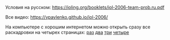 Условия на русском:
https://ioling.org/booklets/iol-2006-team-prob.ru.pdf

Все видео:
https://vpavlenko.github.io/iol-2006/

На компьютере с хорошим интернетом можно открыть сразу все раскадровки на четырех страницах: [раз](https://vpavlenko.github.io/iol-2006/ILO4_Team1) [два](https://vpavlenko.github.io/iol-2006/ILO4_Team2) [три](https://vpavlenko.github.io/iol-2006/ILO4_Team3) [четыре](https://vpavlenko.github.io/iol-2006/ILO4_Team4)
